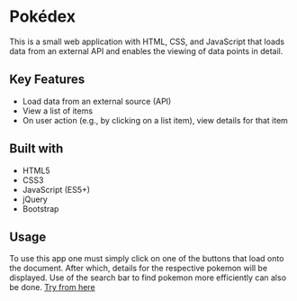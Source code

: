 # Pokédex
 This is a small web application with HTML, CSS, and JavaScript that loads data from an external API and enables the viewing of data points in detail.

## Key Features
- Load data from an external source (API) 
- View a list of items 
- On user action (e.g., by clicking on a list item), view details for that item


## Built with
- HTML5
- CSS3
- JavaScript (ES5+)
- jQuery
- Bootstrap

## Usage
To use this app one must simply click on one of the buttons that load onto the document. After which, details for the respective pokemon will be displayed. Use of the search bar to find pokemon more efficiently can also be done. [Try from here](https://pokedex-app30edc5.netlify.app)

